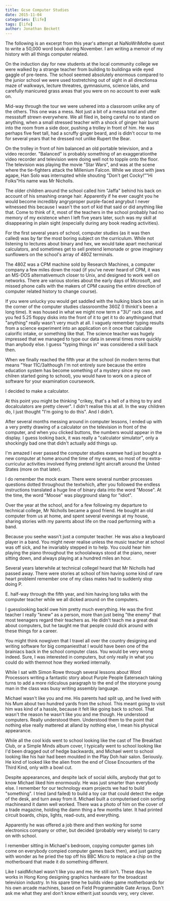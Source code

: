 ```yaml
---
title: Gcse Computer Studies
date: 2015-11-04
categories: [life]
tags: [life]
author: Jonathan Beckett
---
```


The following is an excerpt from this year's attempt at NaNoWriMothe quest to write a 50,000 word book during November. I am writing a memoir of my history with all things computer related.

On the induction day for new students at the local community college we were walked by a strange teacher from building to buildinga wide eyed gaggle of pre-teens. The school seemed absolutely enormous compared to the junior school we were used tostretching out of sight in all directionsa maze of walkways, lecture threatres, gymnasiums, science labs, and carefully manicured grass areas that you were on no account to ever walk on.

Mid-way through the tour we were ushered into a classroom unlike any of the others. This one was a mess. Not just a bit of a messa total and utter messstuff strewn everywhere. We all filed in, being careful no to stand on anything, when a small stressed teacher with a shock of ginger hair burst into the room from a side door, pushing a trolley in front of him. He was perhaps five feet tall, had a scruffy ginger beard, and is didn't occur to me for several years that he dressed not unlike Rupert the Bear.

On the trolley in front of him balanced an old portable television, and a video recorder. "Balanced" is probably something of an exaggerationthe video recorder and television were doing well not to topple onto the floor. The television was playing the movie "Star Wars", and was at the scene where the tie-fighters attack the Millenium Falcon. While we stood with jaws agape, Han Solo was interrupted while shouting "Don't get Cocky!""Hi Folks"His name was Mr Nicholls.

The older children around the school called him "Jaffa" behind his back on account of his smashing orange hair. Apparently if he ever caught you he would become incredibly angryproper purple-faced angrybut I never witnessed this because I wasn't the sort of kid that said or did anything like that. Come to think of it, most of the teachers in the school probably had no memory of my existence when I left five years later, such was my skill at disappearing in plain sight (especially during any book reading activities).

For the first several years of school, computer studies (as it was then called) was by far the most boring subject on the curriculum. While not listening to lectures about binary and hex, we would take apart mechanical calculators, and sometimes get to sell pretend lemonade or grow imaginary sunflowers on the school's array of 480Z terminals.

The 480Z was a CPM machine sold by Research Machines, a computer company a few miles down the road (if you've never heard of CPM, it was an MS-DOS alternativemuch closer to Unix, and designed to work well on networks. There are various stories about the early days of Microsoft, and missed phone calls with the makers of CPM causing the entire direction of computer related history to change course).

If you were unlucky you would get saddled with the hulking black box sat in the corner of the computer studies classroomthe 360Z (I thinkit's been a long time). It was housed in what we might now term a "3U" rack case, and you fed 5.25 floppy disks into the front of it to get it to do anythingand that "anything" really wasn't very much at all. I vaguely remember typing results from a science experiment into an application on it once that calculate calorific intake, or something like that. The science teacher was hugely impressed that we managed to type our data in several times more quickly than anybody else. I guess "typing things in" was considered a skill back then.

When we finally reached the fifth year at the school (in modern terms that means "Year 11C/3although I'm not entirely sure because the entire education system has become something of a mystery since my own chilren started going to school), you would have to work on a piece of software for your examination coursework.

I decided to make a calculator.

At this point you might be thinking "crikey, that's a hell of a thing to try and docalculators are pretty clever". I didn't realise this at all. In the way children do, I just thought "I'm going to do this". And I didn't.

After several months messing around in computer lessons, I ended up with a very pretty drawing of a calculator on the television in front of the computer, and when you clicked buttons, the numbers would appear in the display. I guess looking back, it was really a "calculator simulator", only a shockingly bad one that didn't actually add things up.

I'm amazed I ever passed the computer studies examwe had just bought a new computer at home around the time of my exams, so most of my extra-curriculur activities involved flying pretend light aircraft around the United States (more on that later).

I do remember the mock exam. There were several number processes questions dotted throughout the textwhich, after you followed the endless instructions translated a huge line of binary data into the word "Moose". At the time, the word "Moose" was playground slang for "idiot".

Over the year at the school, and for a few following my departure to technical college, Mr Nicholls became a good friend. He bought an old computer from us at home, and spent several evenings at my house, sharing stories with my parents about life on the road performing with a band.

Because you seehe wasn't just a computer teacher. He was also a keyboard player in a band. You might never realise unless the music teacher at school was off sick, and he invariably stepped in to help. You could hear him playing the piano throughout the schoolalways stood at the piano, never sitting down, and always playing at a hundred miles an hour.

Several years laterwhile at technical collegeI heard that Mr Nicholls had passed away. There were stories at school of him having some kind of rare heart problemI remember one of my class mates had to suddenly stop doing P.

E. half-way through the fifth year, and him having long talks with the computer teacher while we all dicked around on the computers.

I guesslooking backI owe him pretty much everything. He was the first teacher I really "knew" as a person, more than just being "the enemy" that most teenagers regard their teachers as. He didn't teach me a great deal about computers, but he taught me that people could dick around with these things for a career.

You might think nowgiven that I travel all over the country designing and writing software for big companiesthat I would have been one of the brainiacs back in the school computer class. You would be very wrong indeed. Sure, I was interested in computers, but only really in what you could do with themnot how they worked internally.

While I sat with Simon Rowe through several lessons about Word Processors writing a fantastic story about Purple People Eaterseach taking turns to add a more ridiculous paragraph to the end of the storyone young man in the class was busy writing assembly language.

Michael wasn't like you and me. His parents had split up, and he lived with his Mum about two hundred yards from the school. This meant going to visit him was kind of a hassle, because it felt like going back to school. That wasn't the reason he wasn't like you and me though. He understood computers. Really understood them. Understood them to the point that nothing else really mattered at alland by nothing else, I mean his physical appearance.

While all the cool kids went to school looking like the cast of The Breakfast Club, or a Simple Minds album cover, I typically went to school looking like I'd been dragged out of hedge backwards, and Michael went to school looking like his hair had been moulded in the Play Doh hair salon. Seriously. He kind of looked like the alien from the end of Close Encounters of the Third Kind, only with a bowl cut.

Despite appearances, and despite lack of social skills, anybody that got to know Michael liked him enormously. He was just smarter than everybody else. I remember for our technology exam projects we had to build "something". I tried (and failed) to build a toy car that could detect the edge of the desk, and turn away from it. Michael built a computerised coin sorting machineand it damn well worked. There was a photo of him on the cover of a trade magazine, holding the damn thing a few months later. It had printed circuit boards, chips, lights, read-outs, and everything.

Apparently he was offered a job there and then working for some electronics company or other, but decided (probably very wisely) to carry on with school.

I remember sitting in Michael's bedroom, copying computer games (oh come on everybody compied computer games back then), and just gazing with wonder as he pried the top off his BBC Micro to replace a chip on the motherboard that made it do something different.

Like I saidMichael wasn't like you and me. He still isn't. These days he works in Hong Kong designing graphics hardware for the broadcast television industry. In his spare time he builds video game motherboards for his own arcade machines, based on Field Programmable Gate Arrays. Don't ask me what they areI don't know eitherit just sounds very, very clever.